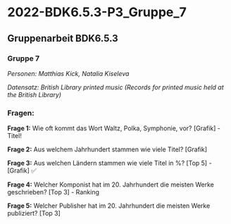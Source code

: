 # 2022-BDK6.5.3-P3_Gruppe_7
## Gruppenarbeit BDK6.5.3
### Gruppe 7

*Personen: Matthias Kick, Natalia Kiseleva*

*Datensatz: British Library printed music (Records for printed music held at the British Library)*

### Fragen:

**Frage 1:** Wie oft kommt das Wort Waltz, Polka, Symphonie, vor? [Grafik] - Titel!

**Frage 2:** Aus welchem Jahrhundert stammen wie viele Titel? [Grafik]

**Frage 3:** Aus welchen Ländern stammen wie viele Titel in %? [Top 5] - [Grafik] ✅

**Frage 4:** Welcher Komponist hat im 20. Jahrhundert die meisten Werke geschrieben? [Top 3] - Ranking

**Frage 5:** Welcher Publisher hat im 20. Jahrhundert die meisten Werke publiziert? [Top 3]

